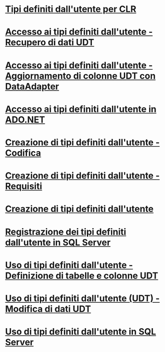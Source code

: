 # [Tipi definiti dall'utente per CLR](clr-user-defined-types.md)
# [Accesso ai tipi definiti dall'utente - Recupero di dati UDT](accessing-user-defined-types-retrieving-udt-data.md)
# [Accesso ai tipi definiti dall'utente - Aggiornamento di colonne UDT con DataAdapter](accessing-user-defined-types-updating-udt-columns-with-dataadapters.md)
# [Accesso ai tipi definiti dall'utente in ADO.NET](accessing-user-defined-types-in-ado-net.md)
# [Creazione di tipi definiti dall'utente - Codifica](creating-user-defined-types-coding.md)
# [Creazione di tipi definiti dall'utente - Requisiti](creating-user-defined-types-requirements.md)
# [Creazione di tipi definiti dall'utente](creating-user-defined-types.md)
# [Registrazione dei tipi definiti dall'utente in SQL Server](registering-user-defined-types-in-sql-server.md)
# [Uso di tipi definiti dall'utente - Definizione di tabelle e colonne UDT](working-with-user-defined-types-defining-udt-tables-and-columns.md)
# [Uso di tipi definiti dall'utente (UDT) - Modifica di dati UDT](working-with-user-defined-types-manipulating-udt-data.md)
# [Uso di tipi definiti dall'utente in SQL Server](working-with-user-defined-types-in-sql-server.md)
